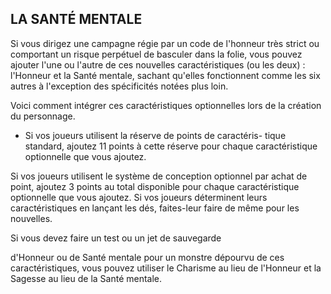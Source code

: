## LA SANTÉ MENTALE


Si vous dirigez une campagne régie par un code de
l'honneur très strict ou comportant un risque perpétuel de
basculer dans la folie, vous pouvez ajouter l'une ou l'autre de
ces nouvelles caractéristiques (ou les deux) : l'Honneur et la
Santé mentale, sachant qu'elles fonctionnent comme les six
autres à l'exception des spécificités notées plus loin.

Voici comment intégrer ces caractéristiques optionnelles
lors de la création du personnage.

+ Si vos joueurs utilisent la réserve de points de caractéris-
tique standard, ajoutez 11 points à cette réserve pour
chaque caractéristique optionnelle que vous ajoutez.

Si vos joueurs utilisent le système de conception optionnel
par achat de point, ajoutez 3 points au total disponible
pour chaque caractéristique optionnelle que vous ajoutez.
Si vos joueurs déterminent leurs caractéristiques en
lançant les dés, faites-leur faire de même pour les
nouvelles.

Si vous devez faire un test ou un jet de sauvegarde

d'Honneur ou de Santé mentale pour un monstre dépourvu
de ces caractéristiques, vous pouvez utiliser le Charisme au
lieu de l'Honneur et la Sagesse au lieu de la Santé mentale.
